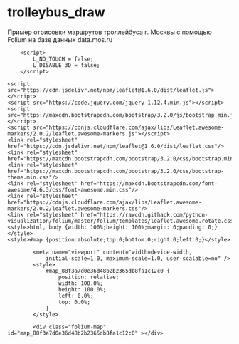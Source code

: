 # trolleybus_draw
Пример отрисовки маршрутов троллейбуса г. Москвы с помощью Folium на базе данных data.mos.ru
<!DOCTYPE html>
<head>    
    <meta http-equiv="content-type" content="text/html; charset=UTF-8" />
    
        <script>
            L_NO_TOUCH = false;
            L_DISABLE_3D = false;
        </script>
    
    <script src="https://cdn.jsdelivr.net/npm/leaflet@1.6.0/dist/leaflet.js"></script>
    <script src="https://code.jquery.com/jquery-1.12.4.min.js"></script>
    <script src="https://maxcdn.bootstrapcdn.com/bootstrap/3.2.0/js/bootstrap.min.js"></script>
    <script src="https://cdnjs.cloudflare.com/ajax/libs/Leaflet.awesome-markers/2.0.2/leaflet.awesome-markers.js"></script>
    <link rel="stylesheet" href="https://cdn.jsdelivr.net/npm/leaflet@1.6.0/dist/leaflet.css"/>
    <link rel="stylesheet" href="https://maxcdn.bootstrapcdn.com/bootstrap/3.2.0/css/bootstrap.min.css"/>
    <link rel="stylesheet" href="https://maxcdn.bootstrapcdn.com/bootstrap/3.2.0/css/bootstrap-theme.min.css"/>
    <link rel="stylesheet" href="https://maxcdn.bootstrapcdn.com/font-awesome/4.6.3/css/font-awesome.min.css"/>
    <link rel="stylesheet" href="https://cdnjs.cloudflare.com/ajax/libs/Leaflet.awesome-markers/2.0.2/leaflet.awesome-markers.css"/>
    <link rel="stylesheet" href="https://rawcdn.githack.com/python-visualization/folium/master/folium/templates/leaflet.awesome.rotate.css"/>
    <style>html, body {width: 100%;height: 100%;margin: 0;padding: 0;}</style>
    <style>#map {position:absolute;top:0;bottom:0;right:0;left:0;}</style>
    
            <meta name="viewport" content="width=device-width,
                initial-scale=1.0, maximum-scale=1.0, user-scalable=no" />
            <style>
                #map_88f3a7d0e36d48b2b2365db8fa1c12c0 {
                    position: relative;
                    width: 100.0%;
                    height: 100.0%;
                    left: 0.0%;
                    top: 0.0%;
                }
            </style>
        
</head>
<body>    
    
            <div class="folium-map" id="map_88f3a7d0e36d48b2b2365db8fa1c12c0" ></div>
        
</body>
<script>    
    
            var map_88f3a7d0e36d48b2b2365db8fa1c12c0 = L.map(
                "map_88f3a7d0e36d48b2b2365db8fa1c12c0",
                {
                    center: [55.734503, 37.593484],
                    crs: L.CRS.EPSG3857,
                    zoom: 15,
                    zoomControl: true,
                    preferCanvas: false,
                }
            );

            

        
    
            var tile_layer_987106a6dc1a4fa584552abe40378d66 = L.tileLayer(
                "https://cartodb-basemaps-{s}.global.ssl.fastly.net/dark_all/{z}/{x}/{y}.png",
                {"attribution": "\u0026copy; \u003ca href=\"http://www.openstreetmap.org/copyright\"\u003eOpenStreetMap\u003c/a\u003e contributors \u0026copy; \u003ca href=\"http://cartodb.com/attributions\"\u003eCartoDB\u003c/a\u003e, CartoDB \u003ca href =\"http://cartodb.com/attributions\"\u003eattributions\u003c/a\u003e", "detectRetina": false, "maxNativeZoom": 18, "maxZoom": 18, "minZoom": 0, "noWrap": false, "opacity": 1, "subdomains": "abc", "tms": false}
            ).addTo(map_88f3a7d0e36d48b2b2365db8fa1c12c0);
        
    
            var poly_line_7c6166fd57c744d1afb0d916a0e20a17 = L.polyline(
                [[55.691178, 37.539923], [55.69131, 37.539694], [55.691829, 37.538779], [55.691969, 37.538532], [55.692088, 37.538322], [55.692343, 37.537872], [55.692669, 37.537803], [55.692987, 37.537233], [55.69314, 37.536959], [55.693231, 37.5368], [55.693279, 37.536714], [55.693404, 37.536499], [55.693449, 37.536421], [55.693464, 37.536396], [55.693475, 37.536376], [55.693521, 37.536298], [55.693631, 37.536111], [55.693647, 37.536085], [55.693732, 37.535942], [55.694006, 37.535487], [55.694132, 37.535277], [55.694193, 37.535176], [55.694389, 37.534849], [55.695001, 37.533779], [55.695498, 37.532903], [55.697237, 37.529879], [55.697883, 37.528753], [55.69801, 37.528531], [55.6981, 37.528373], [55.697955, 37.528107], [55.697879, 37.527968], [55.697732, 37.527699], [55.697648, 37.527875], [55.69761, 37.527954], [55.697569, 37.528035], [55.697526, 37.528112], [55.697524, 37.528116], [55.697377, 37.528372], [55.696904, 37.529199], [55.696492, 37.529922], [55.696429, 37.530033], [55.695825, 37.531084], [55.695344, 37.531921], [55.694244, 37.533835], [55.694069, 37.534139], [55.693917, 37.534402], [55.693846, 37.534526], [55.693568, 37.535008], [55.693389, 37.535319], [55.693251, 37.535559], [55.693258, 37.535577], [55.693267, 37.535607], [55.69327, 37.535616], [55.693281, 37.53566], [55.69329, 37.535705], [55.693294, 37.535733], [55.693297, 37.535751], [55.693301, 37.535796], [55.693304, 37.535842], [55.693303, 37.535946], [55.693207, 37.536113], [55.693116, 37.536271], [55.693078, 37.536338], [55.693024, 37.536433], [55.69302, 37.536439], [55.692937, 37.536584], [55.692858, 37.536721], [55.692673, 37.537046], [55.692667, 37.537057], [55.692347, 37.537622], [55.69213, 37.538004], [55.691914, 37.538386], [55.691105, 37.539793], [55.691063, 37.539867], [55.690945, 37.540073], [55.690869, 37.540205], [55.690285, 37.541221], [55.689376, 37.542804], [55.689318, 37.542906], [55.688698, 37.543985], [55.688573, 37.544202], [55.688369, 37.544556], [55.688296, 37.544663], [55.688247, 37.544747], [55.688215, 37.544803], [55.688136, 37.544946], [55.688116, 37.544982], [55.688037, 37.545124], [55.687984, 37.545223], [55.687906, 37.545372], [55.687948, 37.545432], [55.687976, 37.545472], [55.688063, 37.545599], [55.68822, 37.545829], [55.688291, 37.545933], [55.68875, 37.546759], [55.689379, 37.547869], [55.68959, 37.548242], [55.691046, 37.5508], [55.69138, 37.551385], [55.691514, 37.55162], [55.691702, 37.551948], [55.694203, 37.556331], [55.694295, 37.556493], [55.694688, 37.557199], [55.694728, 37.557271], [55.694789, 37.557379], [55.694886, 37.557552], [55.69502, 37.557792], [55.69723, 37.561706], [55.69738, 37.56197], [55.697595, 37.56235], [55.699721, 37.566102], [55.699805, 37.566249], [55.699997, 37.566588], [55.700185, 37.56692], [55.702029, 37.570174], [55.702258, 37.570583], [55.702449, 37.570925], [55.702917, 37.571763], [55.703141, 37.572135], [55.70351, 37.572776], [55.703738, 37.573173], [55.703894, 37.573445], [55.70418, 37.573948], [55.704571, 37.574666], [55.705497, 37.576386], [55.706467, 37.578219], [55.706842, 37.578898], [55.706847, 37.578908], [55.706909, 37.57902], [55.707191, 37.579546], [55.707338, 37.579821], [55.707455, 37.58004], [55.70746, 37.58005], [55.707647, 37.580405], [55.707766, 37.580638], [55.70823, 37.581545], [55.708708, 37.582452], [55.708737, 37.582506], [55.708977, 37.582943], [55.709109, 37.583186], [55.709128, 37.583221], [55.709143, 37.58325], [55.709227, 37.583407], [55.709283, 37.583511], [55.709343, 37.583624], [55.709431, 37.583779], [55.709511, 37.583914], [55.709515, 37.583921], [55.709552, 37.58398], [55.709689, 37.584191], [55.70994, 37.584581], [55.710211, 37.58499], [55.710221, 37.585004], [55.711066, 37.586194], [55.711251, 37.586449], [55.711615, 37.586969], [55.711922, 37.587373], [55.711947, 37.587406], [55.712617, 37.588289], [55.71263, 37.588307], [55.713015, 37.588813], [55.713164, 37.58901], [55.71335, 37.589258], [55.71395, 37.590053], [55.714173, 37.59035], [55.7142, 37.590386], [55.714451, 37.590719], [55.714551, 37.590855], [55.714871, 37.591293], [55.714909, 37.591344], [55.715493, 37.592141], [55.716208, 37.593138], [55.716592, 37.593694], [55.716969, 37.59419], [55.716985, 37.59421], [55.717096, 37.594371], [55.717722, 37.595268], [55.717789, 37.595364], [55.717874, 37.595488], [55.718478, 37.596376], [55.718662, 37.596645], [55.719353, 37.597661], [55.719478, 37.597845], [55.720253, 37.598986], [55.720577, 37.599465], [55.720837, 37.599851], [55.720928, 37.599987], [55.721263, 37.600484], [55.721544, 37.600947], [55.722265, 37.602035], [55.722569, 37.602493], [55.72272, 37.602723], [55.723865, 37.604382], [55.723985, 37.604554], [55.724105, 37.604731], [55.724321, 37.605059], [55.724773, 37.605744], [55.724831, 37.605828], [55.725428, 37.606685], [55.725628, 37.606971], [55.725916, 37.607388], [55.726431, 37.608155], [55.727331, 37.609494], [55.727467, 37.609707], [55.727576, 37.609878], [55.727643, 37.610006], [55.727685, 37.610085], [55.727726, 37.610164], [55.727875, 37.610449], [55.727928, 37.610553], [55.728222, 37.61113], [55.728536, 37.611748], [55.728548, 37.611766], [55.728603, 37.611858], [55.728631, 37.611896], [55.728661, 37.61193], [55.728702, 37.611969], [55.728767, 37.612026], [55.728827, 37.612073], [55.728886, 37.612119], [55.728944, 37.612156], [55.729003, 37.612187], [55.729008, 37.612189], [55.729062, 37.612212], [55.729119, 37.612231], [55.729131, 37.612233], [55.729176, 37.612244], [55.729223, 37.612251], [55.72924, 37.612253], [55.729319, 37.612261], [55.72955, 37.612272], [55.729715, 37.612272], [55.729794, 37.612272], [55.729836, 37.612274], [55.729928, 37.612278], [55.730034, 37.61227], [55.730101, 37.612265], [55.730274, 37.612251], [55.730279, 37.612251], [55.73043, 37.612253], [55.730621, 37.612255], [55.730847, 37.612261], [55.731077, 37.612267], [55.731269, 37.612272], [55.731735, 37.612291], [55.731945, 37.612308], [55.731978, 37.612311], [55.732063, 37.61232], [55.732158, 37.612337], [55.732192, 37.612345], [55.732296, 37.61237], [55.732599, 37.61244], [55.732739, 37.612479], [55.732818, 37.612503], [55.73306, 37.612587], [55.733107, 37.612602], [55.733115, 37.612605], [55.733485, 37.612733], [55.733606, 37.612776], [55.733609, 37.612777], [55.733613, 37.612779], [55.734303, 37.613046], [55.734342, 37.613061], [55.734535, 37.613138], [55.734816, 37.613257], [55.735177, 37.613433], [55.73525, 37.613469], [55.735461, 37.613591], [55.735821, 37.613808], [55.735907, 37.61386], [55.736544, 37.614289], [55.736735, 37.614419], [55.736903, 37.614532], [55.737446, 37.614884], [55.737509, 37.614925], [55.737977, 37.615233], [55.738224, 37.615395], [55.738282, 37.615433], [55.738602, 37.615643], [55.738632, 37.615662], [55.739127, 37.61599], [55.739588, 37.616298], [55.739906, 37.616512], [55.739936, 37.616529], [55.740015, 37.616578], [55.740175, 37.616689], [55.740329, 37.616785], [55.740393, 37.61681], [55.740444, 37.61682], [55.740502, 37.616827], [55.740512, 37.616825], [55.740553, 37.61681], [55.740584, 37.616802], [55.740807, 37.616693], [55.740962, 37.616618], [55.741538, 37.616292], [55.741593, 37.61626], [55.742034, 37.616002], [55.742096, 37.615961], [55.742279, 37.615851], [55.742315, 37.615826], [55.742407, 37.615762], [55.74251, 37.615696], [55.742544, 37.615673], [55.742554, 37.615667], [55.742658, 37.6156], [55.742843, 37.615482], [55.743136, 37.61528], [55.743335, 37.615138], [55.743677, 37.614894], [55.74395, 37.614675], [55.74415, 37.614515], [55.743335, 37.615138], [55.743677, 37.614894], [55.74395, 37.614675], [55.74415, 37.614515], [55.744391, 37.614605], [55.744422, 37.614617], [55.744624, 37.614692], [55.744794, 37.614631], [55.744819, 37.614617], [55.744833, 37.614607], [55.744846, 37.614599], [55.745055, 37.614425], [55.745908, 37.613711], [55.746025, 37.613613], [55.746127, 37.613528], [55.746192, 37.613474], [55.746466, 37.613244], [55.746393, 37.613093], [55.746011, 37.612294], [55.745943, 37.612168], [55.745863, 37.612041], [55.74578, 37.611909], [55.745692, 37.611769], [55.745514, 37.612003], [55.745042, 37.612621], [55.744508, 37.613246], [55.744445, 37.613321], [55.744129, 37.61369], [55.743855, 37.614187], [55.743705, 37.614339], [55.74317, 37.614807], [55.743072, 37.614927], [55.743044, 37.614998], [55.743024, 37.615051], [55.742765, 37.615237], [55.74248, 37.615442], [55.74247, 37.61545], [55.742431, 37.615478], [55.742364, 37.615528], [55.742315, 37.615565], [55.742213, 37.615645], [55.742109, 37.615727], [55.74206, 37.615762], [55.741978, 37.615821], [55.741706, 37.615988], [55.741635, 37.616029], [55.741619, 37.616039], [55.741552, 37.616078], [55.74067, 37.616538], [55.740593, 37.61656], [55.740483, 37.616565], [55.740451, 37.616564], [55.740418, 37.616558], [55.7404, 37.616551], [55.740365, 37.616541], [55.740229, 37.616475], [55.740196, 37.616458], [55.74006, 37.616368], [55.739644, 37.616095], [55.739226, 37.615814], [55.739047, 37.615693], [55.738782, 37.615515], [55.738575, 37.61538], [55.738177, 37.615113], [55.738022, 37.615012], [55.737551, 37.614704], [55.737143, 37.614439], [55.736628, 37.614104], [55.736583, 37.614076], [55.736023, 37.613719], [55.735469, 37.613378], [55.735422, 37.613343], [55.735116, 37.613184], [55.734846, 37.613055], [55.734525, 37.61291], [55.734032, 37.612714], [55.733519, 37.612524], [55.733271, 37.612431], [55.733254, 37.612426], [55.732931, 37.61232], [55.73227, 37.612146], [55.732072, 37.612103], [55.732003, 37.612092], [55.73197, 37.612087], [55.731948, 37.612084], [55.731924, 37.612081], [55.73177, 37.612067], [55.731276, 37.612049], [55.730856, 37.612036], [55.730618, 37.612028], [55.730441, 37.612023], [55.730278, 37.612018], [55.730198, 37.612011], [55.730145, 37.612006], [55.730097, 37.612002], [55.730055, 37.611999], [55.72999, 37.611993], [55.729868, 37.611977], [55.729826, 37.611973], [55.729666, 37.611956], [55.729602, 37.611949], [55.729341, 37.611927], [55.729249, 37.611919], [55.729241, 37.611918], [55.72917, 37.611903], [55.729137, 37.611896], [55.729082, 37.611879], [55.729033, 37.611864], [55.72893, 37.611824], [55.72883, 37.611776], [55.728795, 37.61175], [55.728763, 37.611713], [55.728739, 37.611675], [55.728701, 37.611602], [55.728661, 37.611525], [55.728635, 37.611474], [55.728385, 37.610998], [55.728017, 37.610296], [55.727705, 37.6097], [55.727692, 37.60968], [55.7274, 37.609222], [55.727191, 37.608894], [55.726687, 37.608147], [55.726574, 37.607979], [55.726559, 37.607957], [55.725946, 37.607048], [55.725748, 37.606755], [55.72517, 37.605897], [55.724944, 37.605562], [55.724813, 37.605368], [55.724428, 37.604808], [55.723953, 37.604131], [55.722724, 37.602311], [55.721914, 37.60114], [55.721708, 37.600843], [55.721602, 37.60067], [55.721311, 37.600194], [55.721254, 37.600105], [55.721045, 37.599771], [55.721, 37.599698], [55.720851, 37.599439], [55.720387, 37.598769], [55.720063, 37.598292], [55.719905, 37.598052], [55.719869, 37.598001], [55.719118, 37.596913], [55.719082, 37.596858], [55.719016, 37.596757], [55.718898, 37.596588], [55.717107, 37.594014], [55.717077, 37.593971], [55.717071, 37.593962], [55.716882, 37.593698], [55.716296, 37.592893], [55.716288, 37.592883], [55.716002, 37.59249], [55.715993, 37.592478], [55.715608, 37.591952], [55.715235, 37.591447], [55.71495, 37.591061], [55.714932, 37.591037], [55.714721, 37.590752], [55.714548, 37.590512], [55.714269, 37.590125], [55.714076, 37.58986], [55.713719, 37.589384], [55.713373, 37.588928], [55.713047, 37.588492], [55.712847, 37.588227], [55.712277, 37.587484], [55.712087, 37.58723], [55.711898, 37.586974], [55.7117, 37.5867], [55.711385, 37.586252], [55.711176, 37.585953], [55.711113, 37.585864], [55.710953, 37.585646], [55.710334, 37.5848], [55.710286, 37.584735], [55.710157, 37.584557], [55.710084, 37.584455], [55.709962, 37.584281], [55.709841, 37.584103], [55.709788, 37.584024], [55.709722, 37.583922], [55.709658, 37.583824], [55.709607, 37.583744], [55.709604, 37.583739], [55.709534, 37.583611], [55.709455, 37.583466], [55.709329, 37.583233], [55.709255, 37.583097], [55.709222, 37.583037], [55.709195, 37.582987], [55.709036, 37.582696], [55.708823, 37.582298], [55.708811, 37.582275], [55.707771, 37.580315], [55.707707, 37.580196], [55.70755, 37.579899], [55.707547, 37.579893], [55.707512, 37.579822], [55.707415, 37.579644], [55.707253, 37.579339], [55.707006, 37.578873], [55.706938, 37.578745], [55.706936, 37.578741], [55.706551, 37.578016], [55.706248, 37.577445], [55.7061, 37.577161], [55.705954, 37.576875], [55.705817, 37.576601], [55.705632, 37.576224], [55.705611, 37.576184], [55.705521, 37.576006], [55.705407, 37.575788], [55.705283, 37.57556], [55.705199, 37.575406], [55.705046, 37.57512], [55.704885, 37.574812], [55.704823, 37.574688], [55.704726, 37.574499], [55.704632, 37.574327], [55.704184, 37.573509], [55.704102, 37.57336], [55.703869, 37.572947], [55.703718, 37.572679], [55.70364, 37.572541], [55.703254, 37.571859], [55.70262, 37.570738], [55.702393, 37.570338], [55.702243, 37.570074], [55.701779, 37.569257], [55.700822, 37.567565], [55.700306, 37.566652], [55.699938, 37.566004], [55.699855, 37.565859], [55.69974, 37.565656], [55.698818, 37.564035], [55.697982, 37.56256], [55.697729, 37.562113], [55.697415, 37.561559], [55.696002, 37.559064], [55.695872, 37.558841], [55.695789, 37.558704], [55.69564, 37.55846], [55.695464, 37.558154], [55.695343, 37.557938], [55.695223, 37.55772], [55.695146, 37.557576], [55.694921, 37.557156], [55.694867, 37.557056], [55.69484, 37.557008], [55.694419, 37.556274], [55.694384, 37.556212], [55.69433, 37.556119], [55.694166, 37.555831], [55.69208, 37.552139], [55.691525, 37.551168], [55.691181, 37.550566], [55.691079, 37.550384], [55.690262, 37.548937], [55.689521, 37.547629], [55.689401, 37.547418], [55.689286, 37.547215], [55.688442, 37.545731], [55.688371, 37.545612], [55.688353, 37.545585], [55.688306, 37.545514], [55.688224, 37.545399], [55.688219, 37.545391], [55.688154, 37.545296], [55.688111, 37.545233], [55.688187, 37.545102], [55.688302, 37.544906], [55.688328, 37.544862], [55.688366, 37.544796], [55.688815, 37.544027], [55.688863, 37.543944], [55.689388, 37.543031], [55.689413, 37.542988], [55.690355, 37.54135], [55.690651, 37.540837], [55.69092, 37.54037], [55.691178, 37.539923], [55.69131, 37.539694], [55.691829, 37.538779], [55.691969, 37.538532], [55.692088, 37.538322], [55.692343, 37.537872]],
                {"bubblingMouseEvents": true, "color": "#25C1A3", "dashArray": null, "dashOffset": null, "fill": false, "fillColor": "#25C1A3", "fillOpacity": 0.2, "fillRule": "evenodd", "lineCap": "round", "lineJoin": "round", "noClip": false, "opacity": 1.0, "smoothFactor": 1.0, "stroke": true, "weight": 10}
            ).addTo(map_88f3a7d0e36d48b2b2365db8fa1c12c0);
        
</script>
